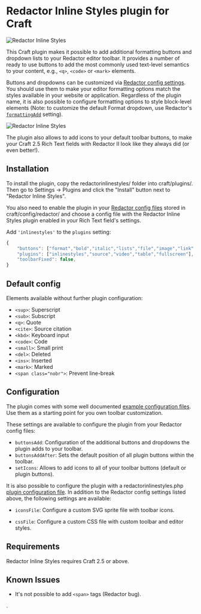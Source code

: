 # Redactor Inline Styles plugin for Craft

![Redactor Inline Styles](https://github.com/carlcs/craft-redactorinlinestyles/blob/master/redactorinlinestyles.png)

This Craft plugin makes it possible to add additional formatting buttons and dropdown lists to your Redactor editor toolbar. It provides a number of ready to use buttons to add the most commonly used text-level semantics to your content, e.g., `<q>`, `<code>` or `<mark>` elements.

Buttons and dropdowns can be customized via [Redactor config settings][1]. You should use them to make your editor formatting options match the styles available in your website or application. Regardless of the plugin name, it is also possible to configure formatting options to style block-level elements (Note: to customize the default Format dropdown, use Redactor's [`formattingAdd`][2] setting).

![Redactor Inline Styles](https://github.com/carlcs/craft-redactorinlinestyles/blob/master/redactorinlinestyles-1.png)

The plugin also allows to add icons to your default toolbar buttons, to make your Craft 2.5 Rich Text fields with Redactor II look like they always did (or even better!).


  [1]: http://buildwithcraft.com/docs/rich-text-fields#redactor-configs
  [2]: https://imperavi.com/redactor/docs/settings/formatting/#setting-formattingAdd

## Installation

To install the plugin, copy the redactorinlinestyles/ folder into craft/plugins/. Then go to Settings → Plugins and click the "Install" button next to "Redactor Inline Styles".

You also need to enable the plugin in your [Redactor config files][1] stored in craft/config/redactor/ and choose a config file with the Redactor Inline Styles plugin enabled in your Rich Text field's settings.

Add `'inlinestyles'` to the `plugins` setting:

```javascript
{
	"buttons": ["format","bold","italic","lists","file","image","link","horizontalrule"],
	"plugins": ["inlinestyles","source","video","table","fullscreen"],
	"toolbarFixed": false,
}
```

## Default config

Elements available without further plugin configuration:

- `<sup>`: Superscript
- `<sub>`: Subscript
- `<q>`: Quote
- `<cite>`: Source citation
- `<kbd>`: Keyboard input
- `<code>`: Code
- `<small>`: Small print
- `<del>`: Deleted
- `<ins>`: Inserted
- `<mark>`: Marked
- `<span class="nobr">`: Prevent line-break


## Configuration

The plugin comes with some well documented [example configuration files][3]. Use them as a starting point for you own toolbar customization.

These settings are available to configure the plugin from your Redactor config files:

- `buttonsAdd`: Configuration of the additional buttons and dropdowns the plugin adds to your  toolbar.
- `buttonsAddAfter`: Sets the default position of all plugin buttons within the toolbar.
- `setIcons`: Allows to add icons to all of your toolbar buttons (default or plugin buttons).

It is also possible to configure the plugin with a redactorinlinestyles.php
[plugin configuration file][3]. In addition to the Redactor config settings listed above, the following settings are available:

- `iconsFile`: Configure a custom SVG sprite file with toolbar icons.
- `cssFile`: Configure a custom CSS file with custom toolbar and editor styles.


  [3]: examples/Example-1.json
  [4]: http://buildwithcraft.com/docs/plugins/plugin-settings#config-file

## Requirements

Redactor Inline Styles requires Craft 2.5 or above.

## Known Issues

- It's not possible to add `<span>` tags (Redactor bug).










.
